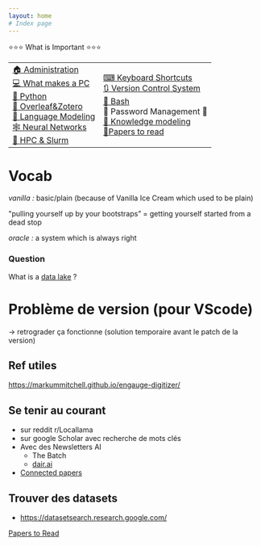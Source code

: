 ```yaml
---
layout: home
# Index page
---
```

⭐⭐⭐ What is Important ⭐⭐⭐


<table>
<tr>
<td>
<a href="./Administration.html">🏠 Administration</a>
<br>
<a href="./WhatMakesAPC.html">💻 What makes a PC</a>
<br>
<a href="./Python.html">🐍 Python</a>
<br>
<a href="./OverleafZotero.html">📄 Overleaf&Zotero</a>
<br>
<a href="./LanguageModeling.html">💬 Language Modeling</a>
<br>
<a href="./NeuralNetworks.html">🕸 Neural Networks</a>
<br>
<a href="./HPC.html">💾 HPC & Slurm</a>
</td>
<td>
<a href="./KeyboardShortcuts.html">⌨ Keyboard Shortcuts</a>
<br>
<a href="./VCS.html">🔃 Version Control System</a>
<br>
<a href="./Bash.html">🤖 Bash</a>
<br>
🔑 Password Management 🔑
<br>
<a href="./KnowledgeModeling.html">🧠 Knowledge modeling</a>
<br>
<a href="./PapersToRead.html">📄Papers to read</a>
</td>
</tr>
</table>

# Vocab

*vanilla  :* basic/plain (because of Vanilla Ice Cream which used to be plain)

"pulling yourself up by your bootstraps” = getting yourself started from a dead stop

*oracle :* a system which is always right

### Question

What is a [data lake](https://en.wikipedia.org/wiki/Data_lake) ?

# Problème de version (pour VScode)

→ retrograder ça fonctionne (solution temporaire avant le patch de la version)

## Ref utiles

https://markummitchell.github.io/engauge-digitizer/

## Se tenir au courant

- sur reddit r/Locallama
- sur google Scholar avec recherche de mots clés
- Avec des Newsletters AI
    - The Batch
    - [dair.ai](https://nlp.elvissaravia.com/)
- [Connected papers](https://www.connectedpapers.com/)

## Trouver des datasets

- https://datasetsearch.research.google.com/

[Papers to Read](https://www.notion.so/Papers-to-Read-e6ccbbda225c44fdb7d613be8ec5c50d?pvs=21)